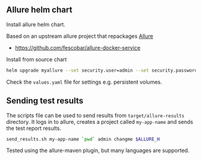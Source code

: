 ## Allure helm chart

Install allure helm chart.

Based on an upstream allure project that repackages [Allure](https://github.com/allure-framework/allure2/releases/)

- https://github.com/fescobar/allure-docker-service

Install from source chart
```bash
helm upgrade myallure --set security.user=admin --set security.password=changeme --create-namespace --namespace=allure --install .
```

Check the `values.yaml` file for settings e.g. persistent volumes.

## Sending test results

The scripts file can be used to send results from `target/allure-results` directory. It logs in to allure, creates a project called `my-app-name` and sends the test report results.

```bash
send_results.sh my-app-name `pwd` admin changme $ALLURE_H
```

Tested using the allure-maven plugin, but many languages are supported.
